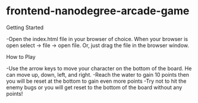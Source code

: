 frontend-nanodegree-arcade-game
===============================

Getting Started

-Open the index.html file in your browser of choice. When your browser is open select -> file -> open file. Or, just drag the file in the browser window.

How to Play

-Use the arrow keys to move your character on the bottom of the board. He can move up, down, left, and right.
-Reach the water to gain 10 points then you will be reset at the bottom to gain even more points
-Try not to hit the enemy bugs or you will get reset to the bottom of the board without any points!
